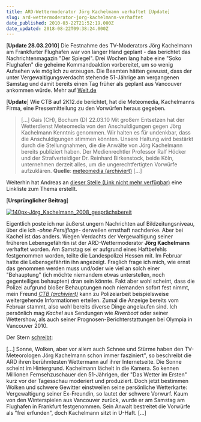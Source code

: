 ```yaml
---
title: ARD-Wettermoderator Jörg Kachelmann verhaftet [Update]
slug: ard-wettermoderator-jorg-kachelmann-verhaftet
date_published: 2010-03-22T21:52:19.000Z
date_updated: 2018-08-22T09:38:24.000Z
---
```


[**Update 28.03.2010**]  Die Festnahme des TV-Moderators Jörg Kachelmann am Frankfurter Flughafen war von langer Hand geplant - das berichtet das Nachrichtenmagazin "Der Spiegel". Drei Wochen lang habe eine "Soko Flughafen" die geheime Kommandoaktion vorbereitet, um so wenig Aufsehen wie möglich zu erzeugen. Die Beamten hätten gewusst, dass der unter Vergewaltigungsverdacht stehende 51-Jährige am vergangenen Samstag und damit bereits einen Tag früher als geplant aus Vancouver ankommen würde. Mehr auf [Welt.de](http://www.welt.de/die-welt/vermischtes/article6956894/Neues-im-Fall-Kachelmann.html)

[**Update**] Wie CTB auf 2K12.de berichtet, hat die Meteomedia, Kachelmanns Firma, eine Pressemitteilung zu den Vorwürfen heraus gegeben.

> [...] Gais (CH), Bochum (D) 22.03.10
> Mit großem Entsetzen hat der Wetterdienst Meteomedia von den
> Anschuldigungen gegen Jörg Kachelmann Kenntnis genommen.
> Wir halten es für undenkbar, dass die Anschuldigungen stimmen
> könnten. Unsere Haltung wird bestärkt durch die Stellungnahmen,
> die die Anwälte von Jörg Kachelmann bereits publiziert haben. Der
> Medienrechtler Professor Ralf Höcker und der Strafverteidiger Dr.
> Reinhard Birkenstock, beide Köln, unternehmen derzeit alles, um
> die ungerechtfertigten Vorwürfe aufzuklären.
> **Quelle**: [meteomedia (archiviert)](http://web.archive.org/web/20100331134129/http://www.meteomedia.de:80/fileadmin/template/meteomedia/download/Pressemitteilungen/Kachelmann_neu_220310.pdf) [...]

Weiterhin hat Andreas an [dieser Stelle (Link nicht mehr verfügbar)](http://www.newsexperte.com/artikel-1108.html) eine Linkliste zum Thema erstellt.

[**Ursprünglicher Beitrag**]

[![140px-Jörg_Kachelmann_2008_gesprächsbereit](//picdump.thafaker.de/2010/03/140px-Jörg_Kachelmann_2008_gesprächsbereit.jpg)](http://picdump.thafaker.de/2010/03/140px-Jörg_Kachelmann_2008_gesprächsbereit.jpg)

Eigentlich poste ich nur äußerst ungern Nachrichten auf Bildzeitungsniveau, über die ich -*ohne Persiflage*- derweilen ernsthaft nachdenke. Aber bei Kachel ist das anders. Wegen Verdachts der Vergewaltigung seiner früheren Lebensgefährtin ist der ARD-Wettermoderator **Jörg Kachelmann** verhaftet worden. Am Samstag sei er aufgrund eines Haftbefehls festgenommen worden, teilte die Landespolizei Hessen mit. Im Februar hatte die Lebensgefährtin ihn angezeigt. Fraglich frage ich mich, wie ernst das genommen werden muss und/oder wie viel an solch einer "Behauptung" (ich möchte niemandem etwas unterstellen, noch gegenteiliges behaupten) dran sein könnte. Fakt aber wohl scheint, dass die Polizei aufgrund bloßer Behauptungen noch niemanden sofort fest nimmt, mein Freund *[CTB (archiviert)](http://web.archive.org/web/20070415075754/http://2k12.de:80/?)* kann zu Polizeiarbeit beispielsweise weitergehende Informationen erteilen. Zumal die Anzeige bereits vom Februar stammt, also wohl bereits diverse Dinge angelaufen sind. Ich persönlich mag *Kachel* aus Sendungen wie *Riverboat* oder seiner Wettershow, als auch seiner Prognosen-Berichterstattungen bei Olympia in Vancouver 2010.

Der Stern [schreibt](http://www.stern.de/lifestyle/leute/joerg-kachelmann-in-u-haft-wettertainer-unter-tiefdruck-1552914.html):

[...] Sonne, Wolken, aber vor allem auch Schnee und Stürme haben den TV-Meteorologen Jörg Kachelmann schon immer fasziniert", so beschreibt die ARD ihren berühmtesten Wettermann auf ihrer Internetseite. Die Sonne scheint im Hintergrund. Kachelmann lächelt in die Kamera. So kennen Millionen Fernsehzuschauer den 51-Jährigen, der "Das Wetter im Ersten" kurz vor der Tagesschau moderiert und produziert. Doch jetzt bestimmen Wolken und schwere Gewitter einstweilen seine persönliche Wetterkarte: Vergewaltigung seiner Ex-Freundin, so lautet der schwere Vorwurf. Kaum von den Winterspielen aus Vancouver zurück, wurde er am Samstag am Flughafen in Frankfurt festgenommen. Sein Anwalt bestreitet die Vorwürfe als "frei erfunden", doch Kachelmann sitzt in U-Haft. [...]
